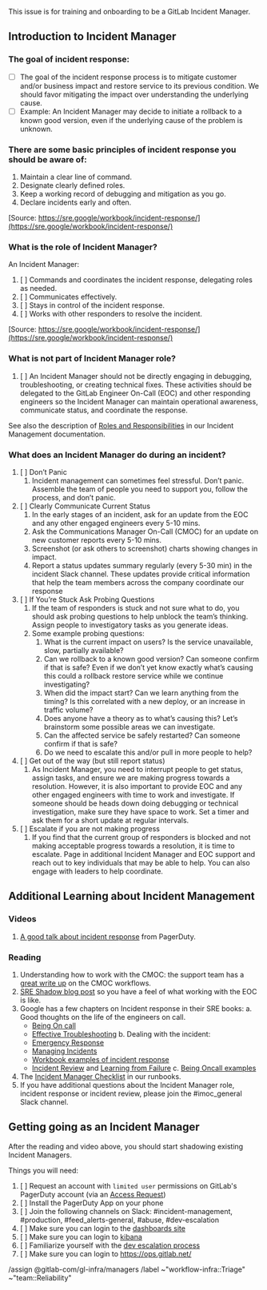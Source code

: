 <!-- title the issue: Incident Manager Onboarding - Team Member Name -->

This issue is for training and onboarding to be a GitLab Incident Manager.


## Introduction to Incident Manager

### The goal of incident response:

- [ ] The goal of the incident response process is to mitigate customer and/or business impact and restore service to its previous condition.  We should favor mitigating the impact over understanding the underlying cause.
- [ ] Example: An Incident Manager may decide to initiate a rollback to a known good version, even if the underlying cause of the problem is unknown.  

### There are some basic principles of incident response you should be aware of: 

1. Maintain a clear line of command.
1. Designate clearly defined roles.
1. Keep a working record of debugging and mitigation as you go.
1. Declare incidents early and often.

[Source: https://sre.google/workbook/incident-response/](https://sre.google/workbook/incident-response/)


### What is the role of Incident Manager?

An Incident Manager:

1. [ ] Commands and coordinates the incident response, delegating roles as needed. 
1. [ ] Communicates effectively.
1. [ ] Stays in control of the incident response.
1. [ ] Works with other responders to resolve the incident.

[Source: https://sre.google/workbook/incident-response/](https://sre.google/workbook/incident-response/)

### What is not part of Incident Manager role?

1. [ ] An Incident Manager should not be directly engaging in debugging, troubleshooting, or creating technical fixes.  These activities should be delegated to the GitLab Engineer On-Call (EOC) and other responding engineers so the Incident Manager can maintain operational awareness, communicate status, and coordinate the response. 

See also the description of [Roles and Responsibilities](/handbook/engineering/infrastructure/incident-management/#roles-and-responsibilities) in our Incident Management documentation.

### What does an Incident Manager do during an incident?

1. [ ] Don’t Panic 
    1. Incident management can sometimes feel stressful.  Don’t panic.  Assemble the team of people you need to support you, follow the process, and don’t panic.
1. [ ] Clearly Communicate Current Status
    1. In the early stages of an incident, ask for an update from the EOC and any other engaged engineers every 5-10 mins.  
    1. Ask the Communications Manager On-Call (CMOC) for an update on new customer reports every 5-10 mins.
    1. Screenshot (or ask others to screenshot) charts showing changes in impact.
    1. Report a status updates summary regularly (every 5-30 min) in the incident Slack channel.  These updates provide critical information that help the team members across the company coordinate our response
1. [ ] If You’re Stuck Ask Probing Questions 
    1. If the team of responders is stuck and not sure what to do, you should ask probing questions to help unblock the team’s thinking.  Assign people to investigatory tasks as you generate ideas.
    1. Some example probing questions:
        1. What is the current impact on users? Is the service unavailable, slow, partially available?
        1. Can we rollback to a known good version?  Can someone confirm if that is safe?  Even if we don’t yet know exactly what’s causing this could a rollback restore service while we continue investigating?
        1. When did the impact start?  Can we learn anything from the timing?  Is this correlated with a new deploy, or an increase in traffic volume?
        1. Does anyone have a theory as to what’s causing this?  Let’s brainstorm some possible areas we can investigate.
        1. Can the affected service be safely restarted?  Can someone confirm if that is safe? 
        1. Do we need to escalate this and/or pull in more people to help? 
1. [ ] Get out of the way (but still report status)
    1. As Incident Manager, you need to interrupt people to get status, assign tasks, and ensure we are making progress towards a resolution.  However, it is also important to provide EOC and any other engaged engineers with time to work and investigate.  If someone should be heads down doing debugging or technical investigation, make sure they have space to work.   Set a timer and ask them for a short update at regular intervals.
1. [ ] Escalate if you are not making progress
    1. If you find that the current group of responders is blocked and not making acceptable progress towards a resolution, it is time to escalate.  Page in additional Incident Manager and EOC support and reach out to key individuals that may be able to help.  You can also engage with leaders to help coordinate.





## Additional Learning about Incident Management 

### Videos
1. [A good talk about incident response](https://www.youtube.com/watch?v=4ZHFPiRXJls) from PagerDuty.

### Reading
1. Understanding how to work with the CMOC: the support team has a [great write up](/handbook/support/workflows/cmoc_workflows.html) on the CMOC workflows.
2. [SRE Shadow blog post](https://about.gitlab.com/blog/2020/04/13/lm-sre-shadow/) so you have a feel of what working with the EOC is like. 
3. Google has a few chapters on Incident response in their SRE books:
  a. Good thoughts on the life of the engineers on call.
   * [Being On call](https://sre.google/sre-book/being-on-call/)
   * [Effective Troubleshooting](https://sre.google/sre-book/effective-troubleshooting/)
  b. Dealing with the incident:
   * [Emergency Response](https://sre.google/sre-book/emergency-response/)
   * [Managing Incidents](https://sre.google/sre-book/managing-incidents/)
   * [Workbook examples of incident response](https://sre.google/workbook/incident-response/)
   * [Incident Review](https://sre.google/sre-book/postmortem-culture/) and [Learning from Failure](https://sre.google/workbook/postmortem-culture/)
  c. [Being Oncall examples](https://sre.google/workbook/on-call/)
4. The [Incident Manager Checklist](https://gitlab.com/gitlab-com/runbooks/-/blob/master/incidents/general_incidents.md#imoc-checklist) in our runbooks.
5. If you have additional questions about the Incident Manager role, incident response or incident review, please join the #imoc_general Slack channel.


## Getting going as an Incident Manager
After the reading and video above, you should start shadowing existing Incident Managers.  

Things you will need:
1. [ ] Request an account with `limited user` permissions on GitLab's PagerDuty account (via an [Access Request](https://gitlab.com/gitlab-com/team-member-epics/access-requests)) 
2. [ ] Install the PagerDuty App on your phone
3. [ ] Join the following channels on Slack: #incident-management, #production, #feed_alerts-general, #abuse, #dev-escalation
4. [ ] Make sure you can login to the [dashboards site](https://dashboards.gitlab.net/d/RZmbBr7mk/gitlab-triage)
5. [ ] Make sure you can login to [kibana](https://log.gprd.gitlab.net/) 
6. [ ] Familiarize yourself with the [dev escalation process](https://about.gitlab.com/handbook/engineering/development/processes/Infra-Dev-Escalation/process.html)
7. [ ] Make sure you can login to https://ops.gitlab.net/


/assign @gitlab-com/gl-infra/managers 
/label ~"workflow-infra::Triage" ~"team::Reliability" 
